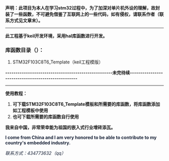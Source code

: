 **声明：此项目为本人在学习stm32过程中，为了加深对单片机外设的理解，故封装了一些函数，不可避免借鉴了互联网上的一些代码，如有侵权，请联系作者（联系方式见文章末）。**

****

**此工程基于keil开发环境，采用hal库函数进行开发。**

### 库函数目录（）：
1. STM32F103C8T6_Template（keil工程模版）



**----------------------------------------------------未完待续---------------------------------------------------**

****

**使用教程：**

1. **可下载STM32F103C8T6_Template模板和所需要的库函数，将库函数添加如工程模板中使用**
2. **也可下载所需要的库函数自行使用**



**我来自中国，非常荣幸能为祖国的嵌入式行业增砖添瓦。**

**<font style="color:rgb(25, 35, 56);">I come from China and I am very honored to be able to contribute to my country's embedded industry.</font>**

_<font style="color:rgb(25, 35, 56);">联系方式：434773632（qq）</font>_<font style="color:rgb(25, 35, 56);"></font>

